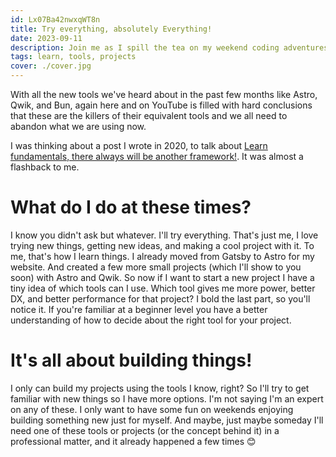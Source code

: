 ```yaml
---
id: Lx07Ba42nwxqWT8n
title: Try everything, absolutely Everything!
date: 2023-09-11
description: Join me as I spill the tea on my weekend coding adventures, hopping from Gatsby to Astro, and dabbling in Qwik and Bun. Find out why I think you don't always have to follow the crowd when the 'next big thing' comes around. Sometimes, the old tricks work just as well.
tags: learn, tools, projects
cover: ./cover.jpg
---
```


With all the new tools we've heard about in the past few months like Astro, Qwik, and Bun, again here and on YouTube is filled with hard conclusions that these are the killers of their equivalent tools and we all need to abandon what we are using now.

I was thinking about a post I wrote in 2020, to talk about [Learn fundamentals, there always will be another framework!](/blog/learn-fundamentals-there-always-will-be-another-framework). It was almost a flashback to me.

# What do I do at these times?

I know you didn't ask but whatever. I'll try everything. That's just me, I love trying new things, getting new ideas, and making a cool project with it. To me, that's how I learn things. I already moved from Gatsby to Astro for my website. And created a few more small projects (which I'll show to you soon) with Astro and Qwik. So now if I want to start a new project I have a tiny idea of which tools can I use. Which tool gives me more power, better DX, and better performance for that project? I bold the last part, so you'll notice it. If you're familiar at a beginner level you have a better understanding of how to decide about the right tool for your project.

# It's all about building things!

I only can build my projects using the tools I know, right? So I'll try to get familiar with new things so I have more options. I'm not saying I'm an expert on any of these. I only want to have some fun on weekends enjoying building something new just for myself. And maybe, just maybe someday I'll need one of these tools or projects (or the concept behind it) in a professional matter, and it already happened a few times 😊
